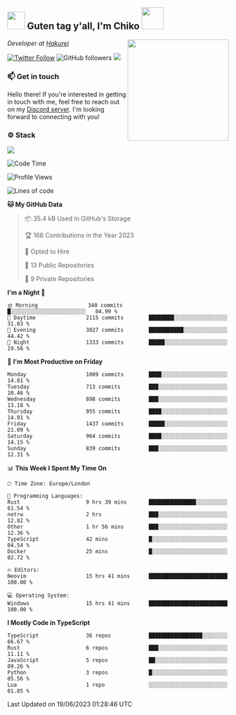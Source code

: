 <h2><img src="https://cdn.discordapp.com/emojis/1100181376730402906.gif?quality=lossless" width="40"> Guten tag y'all, I'm Chiko <img src="https://a.ppy.sh/15907233" width="50"></h2>
<a href="https://twitter.com/Zzul0714/status/1654451338179395585?s=20"><img align='right' src="https://cdn.discordapp.com/attachments/1109162815866023976/1109163700583153705/FvXKt8paEAAR6Ak1.png" width="230"></a>
<p><em>Developer at <a href="https://github.com/hakureiapp">Hakurei</a></em></p>

[![Twitter Follow](https://img.shields.io/twitter/follow/chikoxq?label=Follow)](https://twitter.com/intent/follow?screen_name=chikoxq)
![GitHub followers](https://img.shields.io/github/followers/chikof?label=Follow&style=social)
![](https://komarev.com/ghpvc/?username=chikof&color=blue)

### 📫 Get in touch
Hello there! If you're interested in getting in touch with me, feel free to reach out on my [Discord server](https://discord.gg/sejc7TnX6N). I'm looking forward to connecting with you!

### ⚙️ Stack
![](https://skillicons.dev/icons?i=git,kubernetes,docker,js,ts,cloudflare,css,deno,express,graphql,html,mongodb,nestjs,py,react,apollo,bash,java,lua,nextjs,netlify,nodejs,ps,powershell,rust,neovim,tauri,sentry,postgres,tailwind,prisma,actix)

<!--START_SECTION:waka-->
![Code Time](http://img.shields.io/badge/Code%20Time-1%2C431%20hrs%2025%20mins-blue)

![Profile Views](http://img.shields.io/badge/Profile%20Views-0-blue)

![Lines of code](https://img.shields.io/badge/From%20Hello%20World%20I%27ve%20Written-4.8%20million%20lines%20of%20code-blue)

**🐱 My GitHub Data** 

> 📦 35.4 kB Used in GitHub's Storage 
 > 
> 🏆 168 Contributions in the Year 2023
 > 
> 💼 Opted to Hire
 > 
> 📜 13 Public Repositories 
 > 
> 🔑 9 Private Repositories 
 > 
**I'm a Night 🦉** 

```text
🌞 Morning                340 commits         █░░░░░░░░░░░░░░░░░░░░░░░░   04.99 % 
🌆 Daytime                2115 commits        ████████░░░░░░░░░░░░░░░░░   31.03 % 
🌃 Evening                3027 commits        ███████████░░░░░░░░░░░░░░   44.42 % 
🌙 Night                  1333 commits        █████░░░░░░░░░░░░░░░░░░░░   19.56 % 
```
📅 **I'm Most Productive on Friday** 

```text
Monday                   1009 commits        ████░░░░░░░░░░░░░░░░░░░░░   14.81 % 
Tuesday                  713 commits         ███░░░░░░░░░░░░░░░░░░░░░░   10.46 % 
Wednesday                898 commits         ███░░░░░░░░░░░░░░░░░░░░░░   13.18 % 
Thursday                 955 commits         ████░░░░░░░░░░░░░░░░░░░░░   14.01 % 
Friday                   1437 commits        █████░░░░░░░░░░░░░░░░░░░░   21.09 % 
Saturday                 964 commits         ████░░░░░░░░░░░░░░░░░░░░░   14.15 % 
Sunday                   839 commits         ███░░░░░░░░░░░░░░░░░░░░░░   12.31 % 
```


📊 **This Week I Spent My Time On** 

```text
🕑︎ Time Zone: Europe/London

💬 Programming Languages: 
Rust                     9 hrs 39 mins       ███████████████░░░░░░░░░░   61.54 % 
netrw                    2 hrs               ███░░░░░░░░░░░░░░░░░░░░░░   12.82 % 
Other                    1 hr 56 mins        ███░░░░░░░░░░░░░░░░░░░░░░   12.36 % 
TypeScript               42 mins             █░░░░░░░░░░░░░░░░░░░░░░░░   04.54 % 
Docker                   25 mins             █░░░░░░░░░░░░░░░░░░░░░░░░   02.72 % 

🔥 Editors: 
Neovim                   15 hrs 41 mins      █████████████████████████   100.00 % 

💻 Operating System: 
Windows                  15 hrs 41 mins      █████████████████████████   100.00 % 
```

**I Mostly Code in TypeScript** 

```text
TypeScript               36 repos            █████████████████░░░░░░░░   66.67 % 
Rust                     6 repos             ███░░░░░░░░░░░░░░░░░░░░░░   11.11 % 
JavaScript               5 repos             ██░░░░░░░░░░░░░░░░░░░░░░░   09.26 % 
Python                   3 repos             █░░░░░░░░░░░░░░░░░░░░░░░░   05.56 % 
Lua                      1 repo              ░░░░░░░░░░░░░░░░░░░░░░░░░   01.85 % 
```




 Last Updated on 19/06/2023 01:28:46 UTC
<!--END_SECTION:waka-->


<!--
<p align="center">
     <a href="https://discord.gg/HhybNhchcC"><img src="https://invidget.switchblade.xyz/sejc7TnX6N" align="center" ><a>
</p> 
-->
